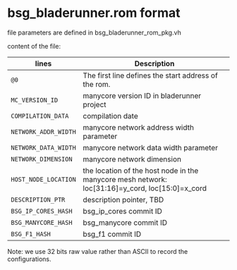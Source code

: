 # bsg_bladerunner.rom format

file parameters are defined in bsg_bladerunner_rom_pkg.vh

content of the file:

| lines                 | Description |
| --------------------- | ----------- |
| `@0`                  | The first line defines the start address of the rom.|
| `MC_VERSION_ID`       | manycore version ID in bladerunner project |
| `COMPILATION_DATA`    | compilation date|
| `NETWORK_ADDR_WIDTH`  | manycore network address width parameter |
| `NETWORK_DATA_WIDTH`  | manycore network data width parameter |
| `NETWORK_DIMENSION`   | manycore network dimension |
| `HOST_NODE_LOCATION`  | the location of the host node in the manycore mesh network: loc[31:16]=y_cord, loc[15:0]=x_cord|
| `DESCRIPTION_PTR`     | description pointer, TBD |
| `BSG_IP_CORES_HASH`   | bsg_ip_cores commit ID |
| `BSG_MANYCORE_HASH`   | bsg_manycore commit ID |
| `BSG_F1_HASH`         | bsg_f1 commit ID |


Note: we use 32 bits raw value rather than ASCII to record the configurations.
